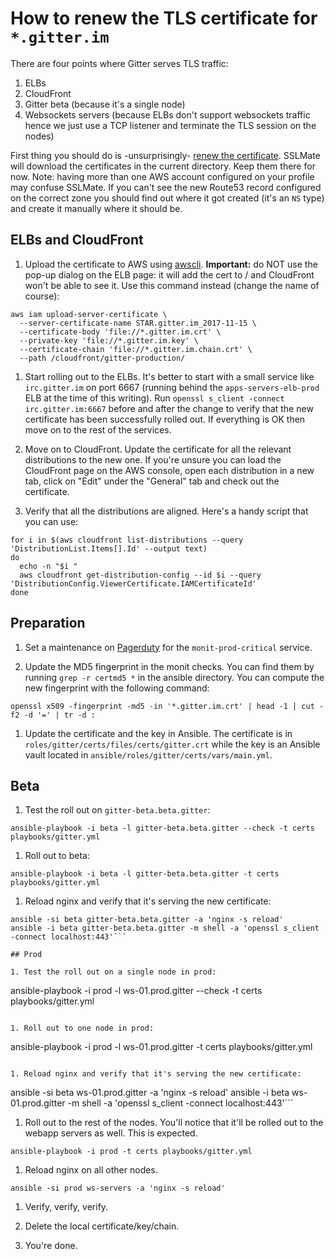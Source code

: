 # How to renew the TLS certificate for `*.gitter.im`

There are four points where Gitter serves TLS traffic:

1. ELBs
1. CloudFront
1. Gitter beta (because it's a single node)
1. Websockets servers (because ELBs don't support websockets traffic hence we just use a TCP listener and terminate the TLS session on the nodes)

First thing you should do is -unsurprisingly- [renew the certificate](https://gitlab.com/gitlab-com/runbooks/blob/master/troubleshooting/ssl_cert.md). SSLMate will download the certificates in the current directory. Keep them there for now. Note: having more than one AWS account configured on your profile may confuse SSLMate. If you can't see the new Route53 record configured on the correct zone you should find out where it got created (it's an `NS` type) and create it manually where it should be.

## ELBs and CloudFront

1. Upload the certificate to AWS using [awscli](https://aws.amazon.com/cli/). **Important:** do NOT use the pop-up dialog on the ELB page: it will add the cert to / and CloudFront won't be able to see it. Use this command instead (change the name of course):
```
aws iam upload-server-certificate \
  --server-certificate-name STAR.gitter.im_2017-11-15 \
  --certificate-body 'file://*.gitter.im.crt' \
  --private-key 'file://*.gitter.im.key' \
  --certificate-chain 'file://*.gitter.im.chain.crt' \
  --path /cloudfront/gitter-production/
```

1. Start rolling out to the ELBs. It's better to start with a small service like `irc.gitter.im` on port 6667 (running behind the `apps-servers-elb-prod` ELB at the time of this writing). Run `openssl s_client -connect irc.gitter.im:6667` before and after the change to verify that the new certificate has been successfully rolled out. If everything is OK then move on to the rest of the services.

1. Move on to CloudFront. Update the certificate for all the relevant distributions to the new one. If you're unsure you can load the CloudFront page on the AWS console, open each distribution in a new tab, click on "Edit" under the "General" tab and check out the certificate.
1. Verify that all the distributions are aligned. Here's a handy script that you can use:
```
for i in $(aws cloudfront list-distributions --query 'DistributionList.Items[].Id' --output text)
do
  echo -n "$i "
  aws cloudfront get-distribution-config --id $i --query 'DistributionConfig.ViewerCertificate.IAMCertificateId'
done
```

## Preparation

1. Set a maintenance on [Pagerduty](https://gitter.pagerduty.com/services/P16ONUD) for the `monit-prod-critical` service.

1. Update the MD5 fingerprint in the monit checks. You can find them by running `grep -r certmd5 *` in the ansible directory. You can compute the new fingerprint with the following command:
```
openssl x509 -fingerprint -md5 -in '*.gitter.im.crt' | head -1 | cut -f2 -d '=' | tr -d :
```

1. Update the certificate and the key in Ansible. The certificate is in `roles/gitter/certs/files/certs/gitter.crt` while the key is an Ansible vault located in `ansible/roles/gitter/certs/vars/main.yml`.

## Beta

1. Test the roll out on `gitter-beta.beta.gitter`:
```
ansible-playbook -i beta -l gitter-beta.beta.gitter --check -t certs playbooks/gitter.yml
```

1. Roll out to beta:
```
ansible-playbook -i beta -l gitter-beta.beta.gitter -t certs playbooks/gitter.yml
```

1. Reload nginx and verify that it's serving the new certificate:
```
ansible -si beta gitter-beta.beta.gitter -a 'nginx -s reload'
ansible -i beta gitter-beta.beta.gitter -m shell -a 'openssl s_client -connect localhost:443'```

## Prod

1. Test the roll out on a single node in prod:
```
ansible-playbook -i prod -l ws-01.prod.gitter --check -t certs playbooks/gitter.yml
```

1. Roll out to one node in prod:
```
ansible-playbook -i prod -l ws-01.prod.gitter -t certs playbooks/gitter.yml
```

1. Reload nginx and verify that it's serving the new certificate:
```
ansible -si beta ws-01.prod.gitter -a 'nginx -s reload'
ansible -i beta ws-01.prod.gitter -m shell -a 'openssl s_client -connect localhost:443'```

1. Roll out to the rest of the nodes. You'll notice that it'll be rolled out to the webapp servers as well. This is expected.
```
ansible-playbook -i prod -t certs playbooks/gitter.yml
```

1. Reload nginx on all other nodes.
```
ansible -si prod ws-servers -a 'nginx -s reload'
```

1. Verify, verify, verify.

1. Delete the local certificate/key/chain.

1. You're done.
